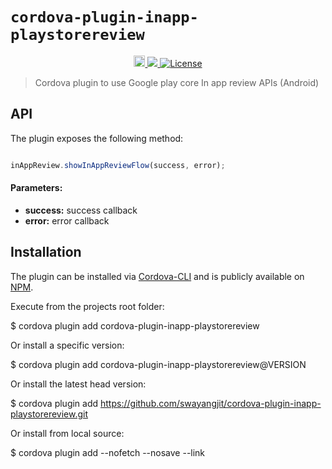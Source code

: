 
  

#  `cordova-plugin-inapp-playstorereview`

<p  align="center">
<a  href="https://badge.fury.io/js/cordova-plugin-networkspeed"><img  src="https://badge.fury.io/js/cordova-plugin-inapp-playstorereview.svg"  alt="npm version"  height="18">
</a>
<a  href="https://codeclimate.com/github/codeclimate/codeclimate/maintainability"><img  src="https://api.codeclimate.com/v1/badges/a99a88d28ad37a79dbf6/maintainability" />
</a>
<a  href="https://opensource.org/licenses/Apache-2.0">
<img  src="https://img.shields.io/badge/License-Apache%202.0-blue.svg"  alt="License" />
</a>
</p>
  

> Cordova plugin to use Google play core In app review APIs (Android)

  

##  API

  

The plugin exposes the following method:

  

```javascript

inAppReview.showInAppReviewFlow(success, error);

```

  

####  Parameters:

* __success:__ success callback
* __error:__ error callback

  
  

##  Installation

  

  

The plugin can be installed via [Cordova-CLI](https://cordova.apache.org/docs/en/dev/guide/cli/index.html#The%20Command-line%20Interface) and is publicly available on [NPM](https://www.npmjs.com/package/cordova-plugin-inapp-playstorereview).

  

  

Execute from the projects root folder:

  

  

$ cordova plugin add cordova-plugin-inapp-playstorereview

  

  

Or install a specific version:

  

  

$ cordova plugin add cordova-plugin-inapp-playstorereview@VERSION

  

  

Or install the latest head version:

  

  

$ cordova plugin add https://github.com/swayangjit/cordova-plugin-inapp-playstorereview.git

  

  

Or install from local source:

  

  

$ cordova plugin add <path> --nofetch --nosave --link